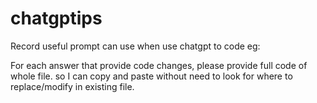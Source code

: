 # chatgptips
Record useful prompt can use when use chatgpt to code
eg:

 For each answer that provide code changes, please provide full code of whole file. so I can copy and paste without need to look for where to replace/modify in existing file. 
 
